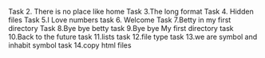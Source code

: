 Task 2. There is no place like home
Task 3.The long format
Task 4. Hidden files
Task 5.I Love numbers
task 6. Welcome
Task 7.Betty in my first directory
Task 8.Bye bye betty
task 9.Bye bye My first directory
task 10.Back to the future
task 11.lists
task 12.file type
task 13.we are symbol and inhabit symbol
task 14.copy html files
